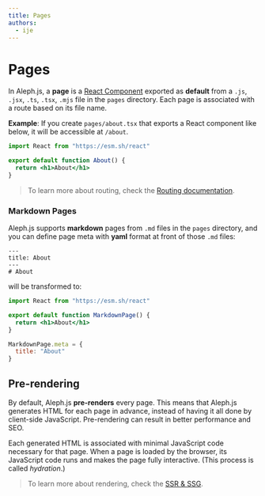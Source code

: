```yaml
---
title: Pages
authors:
  - ije
---
```


# Pages

In Aleph.js, a **page** is a [React Component](https://reactjs.org/docs/components-and-props.html) exported as **default** from a `.js`, `.jsx`, `.ts`, `.tsx`, `.mjs` file in the `pages` directory. Each page is associated with a route based on its file name.

**Example**: If you create `pages/about.tsx` that exports a React component like below, it will be accessible at `/about`.

```jsx
import React from "https://esm.sh/react"

export default function About() {
  return <h1>About</h1>
}
```

> To learn more about routing, check the [Routing documentation](/docs/basic-features/routing).

### Markdown Pages

Aleph.js supports **markdown** pages from `.md` files in the `pages` directory, and you can define page meta with **yaml** format at front of those `.md` files:

```
---
title: About
---
# About
```

will be transformed to:

```jsx
import React from "https://esm.sh/react"

export default function MarkdownPage() {
  return <h1>About</h1>
}

MarkdownPage.meta = {
  title: "About"
}
```

## Pre-rendering

By default, Aleph.js **pre-renders** every page. This means that Aleph.js generates HTML for each page in advance, instead of having it all done by client-side JavaScript. Pre-rendering can result in better performance and SEO.

Each generated HTML is associated with minimal JavaScript code necessary for that page. When a page is loaded by the browser, its JavaScript code runs and makes the page fully interactive. (This process is called _hydration_.)

> To learn more about rendering, check the [SSR & SSG](/docs/basic-features/ssr-and-ssg).

